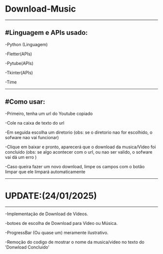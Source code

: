 # Download-Music

---------------------------------------------------------------------------------------------------------------------------------------
#Linguagem e APIs usado:
---------------------------------------------------------------------------------------------------------------------------------------
-Python (Linguagem)

-Fletter(APIs) 

-Pytube(APIs)

-Tkinter(APIs)

-Time

--------------------------------------------------------------------------------------------------------------------------------------


#Como usar:
--------------------------------------------------------------------------------------------------------------------------------------
-Primeiro, tenha um url do Youtube copiado


-Cole na caixa de texto do url


-Em seguida escolha um diretorio (obs: se o diretorio nao for escolhido, o sofware nao vai funcionar)


-Clique em baixar e pronto, aparecerá que o download da musica/Video foi concluido (obs: se algo acontecer com o url, ou nao ser valido, o sofware vai dá um erro )


-Caso queira fazer um novo download, limpe os campos com o botão limpar que ele limpará automaticamente 

--------------------------------------------------------------------------------------------------------------------------------------

# UPDATE:(24/01/2025)
--------------------------------------------------------------------------------------------------------------------------------------
-Implementação de Download de Vídeos.

-botoes de escolha de Download para Vídeo ou Música.

-ProgressBar (Ou quase um) meramente ilustrativo.

-Remoção do codigo de mostrar o nome da musica/video no texto do 'Donwload Concluido'
